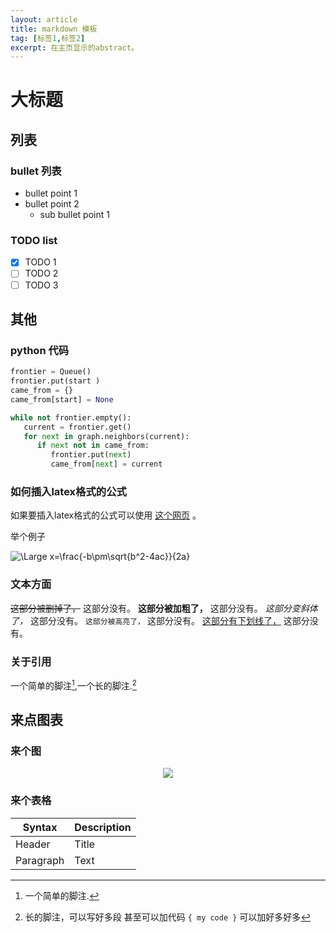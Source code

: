 ```yaml
---
layout: article
title: markdown 模板
tag: [标签1,标签2]
excerpt: 在主页显示的abstract。
---
```


# 大标题
## 列表
### bullet 列表
- bullet point 1
- bullet point 2
  - sub bullet point 1

### TODO list
- [x] TODO 1
- [ ] TODO 2
- [ ] TODO 3

## 其他
### python 代码
```python
frontier = Queue()
frontier.put(start )
came_from = {}
came_from[start] = None

while not frontier.empty():
   current = frontier.get()
   for next in graph.neighbors(current):
      if next not in came_from:
         frontier.put(next)
         came_from[next] = current

```

### 如何插入latex格式的公式
如果要插入latex格式的公式可以使用 [这个网页](https://www.codecogs.com/latex/eqneditor.php) 。

举个例子

![\Large x=\frac{-b\pm\sqrt{b^2-4ac}}{2a}](https://latex.codecogs.com/svg.latex?\Large&space;x=\frac{-b\pm\sqrt{b^2-4ac}}{2a})

### 文本方面

~~这部分被删掉了，~~ 这部分没有。
**这部分被加粗了，** 这部分没有。
*这部分变斜体了，* 这部分没有。
`这部分被高亮了，` 这部分没有。
<u>这部分有下划线了，</u> 这部分没有。

### 关于引用

一个简单的脚注[^1],一个长的脚注.[^bignote]

[^1]: 一个简单的脚注.

[^bignote]: 长的脚注，可以写好多段
    甚至可以加代码
    `{ my code }`
    可以加好多好多

## 来点图表
### 来个图
<div style="text-align: center"><img src="https://cdn.jsdelivr.net/gh/Mronne/MarkDownImg/img/20200429100953.png"/></div>

### 来个表格

| Syntax      | Description |
| ----------- | ----------- |
| Header      | Title       |
| Paragraph   | Text        |

